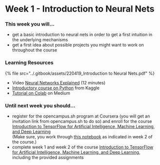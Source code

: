 # Week 1 - Introduction to Neural Nets

### This week you will...

* get a basic introduction to neural nets in order to get a first intuition in the underlying mechanisms
* get a first idea about possible projects you might want to work on throughout the course

### Learning Resources

{% file src="../.gitbook/assets/220419_Introduction to Neural Nets.pdf" %}

* Video [Neural Networks Explained](https://www.youtube.com/watch?v=GvQwE2OhL8I) (12 minutes)
* [Introductory course on Python](https://www.kaggle.com/learn/python) from Kaggle
* [Tutorial on Colab](https://medium.com/towards-artificial-intelligence/google-colab-101-tutorial-with-python-tips-tricks-and-faq-7689bd4d24b4) on Medium

### Until next week you should...

* register for the opencampus.sh program at Coursera (you will get an invitation link from opencampus.sh to do so) and enroll for the course [Introduction to TensorFlow for Artificial Intelligence, Machine Learning, and Deep Learning](https://www.coursera.org/learn/introduction-tensorflow/)\
  (Make sure, you work through [this notebook](https://github.com/lmoroney/dlaicourse/blob/master/Course%201%20-%20Part%204%20-%20Lesson%202%20-%20Notebook.ipynb) as indicated in week 2 of the course.)
* complete week 1 and week 2 of the course [Introduction to TensorFlow for Artificial Intelligence, Machine Learning, and Deep Learning](https://www.coursera.org/learn/introduction-tensorflow/), including the provided assignments
